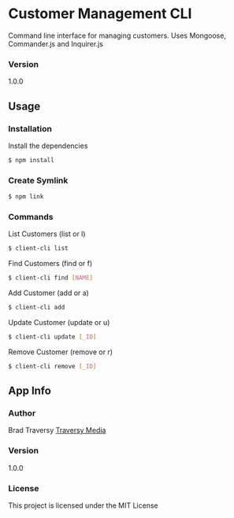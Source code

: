 # Customer Management CLI

Command line interface for managing customers. Uses Mongoose, Commander.js and Inquirer.js

### Version
1.0.0

## Usage

### Installation

Install the dependencies

```sh
$ npm install
```

### Create Symlink

```sh
$ npm link
```

### Commands

List Customers (list or l)
```sh
$ client-cli list
```

Find Customers (find or f)
```sh
$ client-cli find [NAME]
```

Add Customer (add or a)
```sh
$ client-cli add
```

Update Customer (update or u)
```sh
$ client-cli update [_ID]
```

Remove Customer (remove or r)
```sh
$ client-cli remove [_ID]
```

## App Info

### Author

Brad Traversy
[Traversy Media](http://www.traversymedia.com)

### Version

1.0.0

### License

This project is licensed under the MIT License